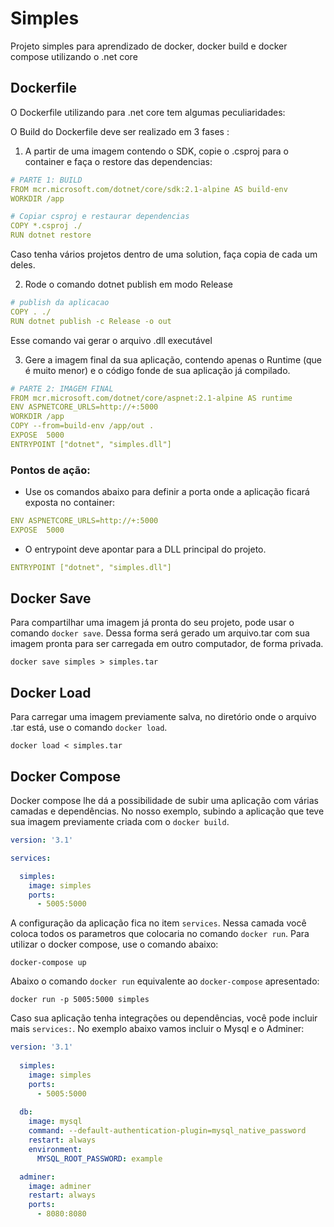 # Simples
Projeto simples para aprendizado de docker, docker build e docker compose utilizando o .net core

## Dockerfile
O Dockerfile utilizando para .net core tem algumas peculiaridades:

O Build do Dockerfile deve ser realizado em 3 fases :

1. A partir de uma imagem contendo o SDK, copie o .csproj para o container e faça o restore das dependencias:

```yaml
# PARTE 1: BUILD
FROM mcr.microsoft.com/dotnet/core/sdk:2.1-alpine AS build-env
WORKDIR /app

# Copiar csproj e restaurar dependencias
COPY *.csproj ./
RUN dotnet restore
```
Caso tenha vários projetos dentro de uma solution, faça copia de cada um deles.

2. Rode o comando dotnet publish em modo Release

```yaml
# publish da aplicacao
COPY . ./
RUN dotnet publish -c Release -o out
```
Esse comando vai gerar o arquivo .dll executável

3. Gere a imagem final da sua aplicação, contendo apenas o Runtime (que é muito menor) e o código fonde de sua aplicação já compilado.

```yaml
# PARTE 2: IMAGEM FINAL
FROM mcr.microsoft.com/dotnet/core/aspnet:2.1-alpine AS runtime
ENV ASPNETCORE_URLS=http://+:5000
WORKDIR /app
COPY --from=build-env /app/out .
EXPOSE  5000
ENTRYPOINT ["dotnet", "simples.dll"]
```
### Pontos de ação:
* Use os comandos abaixo para definir a porta onde a aplicação ficará exposta no container:
```yaml
ENV ASPNETCORE_URLS=http://+:5000
EXPOSE  5000
```
* O entrypoint deve apontar para a DLL principal do projeto.

```yaml
ENTRYPOINT ["dotnet", "simples.dll"]
```

## Docker Save
Para compartilhar uma imagem já pronta do seu projeto, pode usar o comando `docker save`. Dessa forma será gerado um arquivo.tar com sua imagem pronta para ser carregada em outro computador, de forma privada.


`docker save simples > simples.tar`

## Docker Load
Para carregar uma imagem previamente salva, no diretório onde o arquivo .tar está, use o comando `docker load`.


`docker load < simples.tar`

## Docker Compose
Docker compose lhe dá a possibilidade de subir uma aplicação com várias camadas e dependências. No nosso exemplo, subindo a aplicação que teve sua imagem previamente criada com o `docker build`.


```yaml
version: '3.1'

services:

  simples:
    image: simples
    ports:
      - 5005:5000
```
A configuração da aplicação fica no item `services`. Nessa camada você coloca todos os parametros que colocaria no comando `docker run`. Para utilizar o docker compose, use o comando abaixo:

`docker-compose up`

Abaixo o comando `docker run` equivalente ao `docker-compose` apresentado:

`docker run -p 5005:5000 simples`

Caso sua aplicação tenha integrações ou dependências, você pode incluir mais `services:`. No exemplo abaixo vamos incluir o Mysql e o Adminer:

```yaml
version: '3.1'
  
  simples:
    image: simples
    ports:
      - 5005:5000  
  
  db:
    image: mysql
    command: --default-authentication-plugin=mysql_native_password
    restart: always
    environment:
      MYSQL_ROOT_PASSWORD: example

  adminer:
    image: adminer
    restart: always
    ports:
      - 8080:8080
```